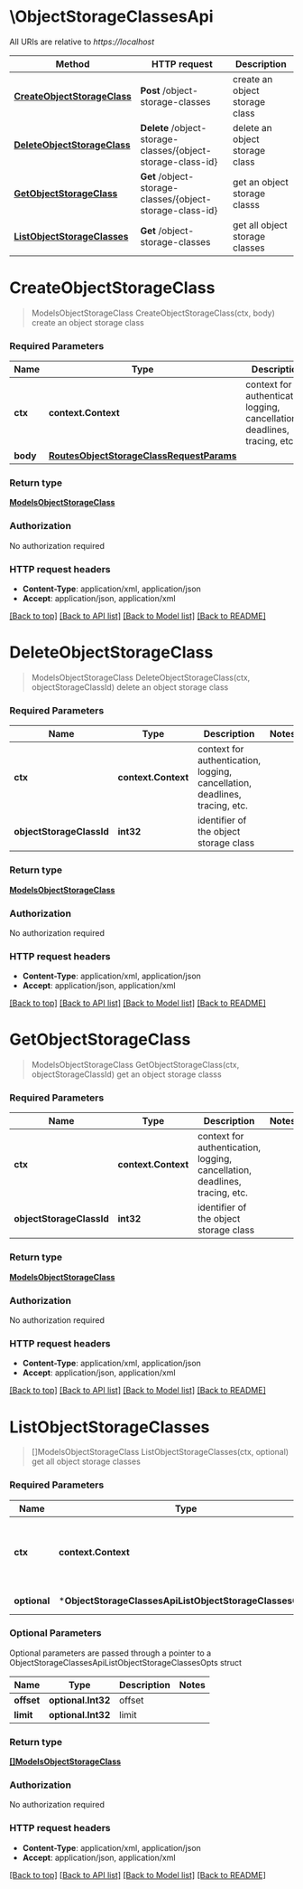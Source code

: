 # \ObjectStorageClassesApi

All URIs are relative to *https://localhost*

Method | HTTP request | Description
------------- | ------------- | -------------
[**CreateObjectStorageClass**](ObjectStorageClassesApi.md#CreateObjectStorageClass) | **Post** /object-storage-classes | create an object storage class
[**DeleteObjectStorageClass**](ObjectStorageClassesApi.md#DeleteObjectStorageClass) | **Delete** /object-storage-classes/{object-storage-class-id} | delete an object storage class
[**GetObjectStorageClass**](ObjectStorageClassesApi.md#GetObjectStorageClass) | **Get** /object-storage-classes/{object-storage-class-id} | get an object storage classs
[**ListObjectStorageClasses**](ObjectStorageClassesApi.md#ListObjectStorageClasses) | **Get** /object-storage-classes | get all object storage classes


# **CreateObjectStorageClass**
> ModelsObjectStorageClass CreateObjectStorageClass(ctx, body)
create an object storage class

### Required Parameters

Name | Type | Description  | Notes
------------- | ------------- | ------------- | -------------
 **ctx** | **context.Context** | context for authentication, logging, cancellation, deadlines, tracing, etc.
  **body** | [**RoutesObjectStorageClassRequestParams**](RoutesObjectStorageClassRequestParams.md)|  | 

### Return type

[**ModelsObjectStorageClass**](models.ObjectStorageClass.md)

### Authorization

No authorization required

### HTTP request headers

 - **Content-Type**: application/xml, application/json
 - **Accept**: application/json, application/xml

[[Back to top]](#) [[Back to API list]](../README.md#documentation-for-api-endpoints) [[Back to Model list]](../README.md#documentation-for-models) [[Back to README]](../README.md)

# **DeleteObjectStorageClass**
> ModelsObjectStorageClass DeleteObjectStorageClass(ctx, objectStorageClassId)
delete an object storage class

### Required Parameters

Name | Type | Description  | Notes
------------- | ------------- | ------------- | -------------
 **ctx** | **context.Context** | context for authentication, logging, cancellation, deadlines, tracing, etc.
  **objectStorageClassId** | **int32**| identifier of the object storage class | 

### Return type

[**ModelsObjectStorageClass**](models.ObjectStorageClass.md)

### Authorization

No authorization required

### HTTP request headers

 - **Content-Type**: application/xml, application/json
 - **Accept**: application/json, application/xml

[[Back to top]](#) [[Back to API list]](../README.md#documentation-for-api-endpoints) [[Back to Model list]](../README.md#documentation-for-models) [[Back to README]](../README.md)

# **GetObjectStorageClass**
> ModelsObjectStorageClass GetObjectStorageClass(ctx, objectStorageClassId)
get an object storage classs

### Required Parameters

Name | Type | Description  | Notes
------------- | ------------- | ------------- | -------------
 **ctx** | **context.Context** | context for authentication, logging, cancellation, deadlines, tracing, etc.
  **objectStorageClassId** | **int32**| identifier of the object storage class | 

### Return type

[**ModelsObjectStorageClass**](models.ObjectStorageClass.md)

### Authorization

No authorization required

### HTTP request headers

 - **Content-Type**: application/xml, application/json
 - **Accept**: application/json, application/xml

[[Back to top]](#) [[Back to API list]](../README.md#documentation-for-api-endpoints) [[Back to Model list]](../README.md#documentation-for-models) [[Back to README]](../README.md)

# **ListObjectStorageClasses**
> []ModelsObjectStorageClass ListObjectStorageClasses(ctx, optional)
get all object storage classes

### Required Parameters

Name | Type | Description  | Notes
------------- | ------------- | ------------- | -------------
 **ctx** | **context.Context** | context for authentication, logging, cancellation, deadlines, tracing, etc.
 **optional** | ***ObjectStorageClassesApiListObjectStorageClassesOpts** | optional parameters | nil if no parameters

### Optional Parameters
Optional parameters are passed through a pointer to a ObjectStorageClassesApiListObjectStorageClassesOpts struct

Name | Type | Description  | Notes
------------- | ------------- | ------------- | -------------
 **offset** | **optional.Int32**| offset | 
 **limit** | **optional.Int32**| limit | 

### Return type

[**[]ModelsObjectStorageClass**](*models.ObjectStorageClass.md)

### Authorization

No authorization required

### HTTP request headers

 - **Content-Type**: application/xml, application/json
 - **Accept**: application/json, application/xml

[[Back to top]](#) [[Back to API list]](../README.md#documentation-for-api-endpoints) [[Back to Model list]](../README.md#documentation-for-models) [[Back to README]](../README.md)

